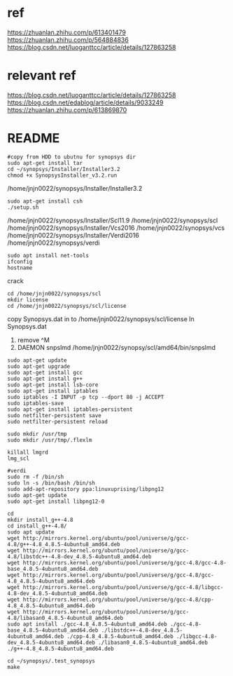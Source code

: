 # ref
https://zhuanlan.zhihu.com/p/613401479
https://zhuanlan.zhihu.com/p/564884836
https://blog.csdn.net/luoganttcc/article/details/127863258

# relevant ref
https://blog.csdn.net/luoganttcc/article/details/127863258
https://blog.csdn.net/edablog/article/details/9033249
https://zhuanlan.zhihu.com/p/613869870

# README
```
#copy from HDD to ubutnu for synopsys dir
sudo apt-get install tar
cd ~/synopsys/Installer/Installer3.2
chmod +x SynopsysInstaller_v3.2.run
```
/home/jnjn0022/synopsys/Installer/Installer3.2
```
sudo apt-get install csh
./setup.sh
```
/home/jnjn0022/synopsys/Installer/Scl11.9
/home/jnjn0022/synopsys/scl
/home/jnjn0022/synopsys/Installer/Vcs2016
/home/jnjn0022/synopsys/vcs
/home/jnjn0022/synopsys/Installer/Verdi2016
/home/jnjn0022/synopsys/verdi
```
sudo apt install net-tools
ifconfig
hostname
```
crack
```
cd /home/jnjn0022/synopsys/scl
mkdir license
cd /home/jnjn0022/synopsys/scl/license
```
copy Synopsys.dat in to /home/jnjn0022/synopsys/scl/license
In Synopsys.dat
1. remove \^M
2. DAEMON snpslmd /home/jnjn0022/synopsy/scl/amd64/bin/snpslmd
```
sudo apt-get update
sudo apt-get upgrade
sudo apt-get install gcc
sudo apt-get install g++
sudo apt-get install lsb-core
sudo apt-get install iptables
sudo iptables -I INPUT -p tcp --dport 80 -j ACCEPT
sudo iptables-save
sudo apt-get install iptables-persistent
sudo netfilter-persistent save
sudo netfilter-persistent reload

sudo mkdir /usr/tmp
sudo mkdir /usr/tmp/.flexlm

killall lmgrd
lmg_scl

#verdi
sudo rm -f /bin/sh
sudo ln -s /bin/bash /bin/sh
sudo add-apt-repository ppa:linuxuprising/libpng12
sudo apt-get update
sudo apt-get install libpng12-0
```
```
cd
mkdir install_g++-4.8
cd install_g++-4.8/
sudo apt update
wget http://mirrors.kernel.org/ubuntu/pool/universe/g/gcc-4.8/g++-4.8_4.8.5-4ubuntu8_amd64.deb 
wget http://mirrors.kernel.org/ubuntu/pool/universe/g/gcc-4.8/libstdc++-4.8-dev_4.8.5-4ubuntu8_amd64.deb 
wget http://mirrors.kernel.org/ubuntu/pool/universe/g/gcc-4.8/gcc-4.8-base_4.8.5-4ubuntu8_amd64.deb 
wget http://mirrors.kernel.org/ubuntu/pool/universe/g/gcc-4.8/gcc-4.8_4.8.5-4ubuntu8_amd64.deb 
wget http://mirrors.kernel.org/ubuntu/pool/universe/g/gcc-4.8/libgcc-4.8-dev_4.8.5-4ubuntu8_amd64.deb 
wget http://mirrors.kernel.org/ubuntu/pool/universe/g/gcc-4.8/cpp-4.8_4.8.5-4ubuntu8_amd64.deb 
wget http://mirrors.kernel.org/ubuntu/pool/universe/g/gcc-4.8/libasan0_4.8.5-4ubuntu8_amd64.deb  
sudo apt install ./gcc-4.8_4.8.5-4ubuntu8_amd64.deb ./gcc-4.8-base_4.8.5-4ubuntu8_amd64.deb ./libstdc++-4.8-dev_4.8.5-4ubuntu8_amd64.deb ./cpp-4.8_4.8.5-4ubuntu8_amd64.deb ./libgcc-4.8-dev_4.8.5-4ubuntu8_amd64.deb ./libasan0_4.8.5-4ubuntu8_amd64.deb ./g++-4.8_4.8.5-4ubuntu8_amd64.deb
```
```
cd ~/synopsys/.test_synopsys
make
```